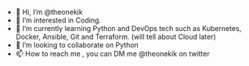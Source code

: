 - 👋 Hi, I’m @theonekik
- 👀 I’m interested in Coding.
- 🌱 I’m currently learning Python and DevOps tech such as Kubernetes, Docker, Ansible, Git and Terraform. (will tell about Cloud later)
- 💞️ I’m looking to collaborate on Python
- 📫 How to reach me  , you can DM me @theonekik on twitter

<!---
theonekik/theonekik is a ✨ special ✨ repository because its `README.md` (this file) appears on your GitHub profile.
You can click the Preview link to take a look at your changes.
--->
